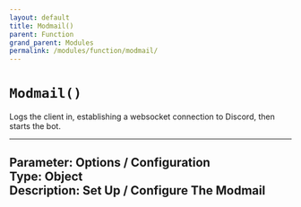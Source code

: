 ```yaml
---
layout: default
title: Modmail()
parent: Function
grand_parent: Modules
permalink: /modules/function/modmail/
---
```


# `Modmail()`
Logs the client in, establishing a websocket connection to Discord, then starts the bot.

---
**Parameter**: Options / Configuration   
**Type**: Object  
**Description**: Set Up / Configure The Modmail 
---




